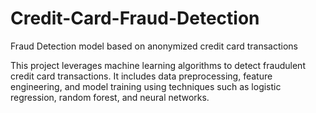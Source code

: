 # Credit-Card-Fraud-Detection
Fraud Detection model based on anonymized credit card transactions

This project leverages machine learning algorithms to detect fraudulent credit card transactions. It includes data preprocessing, feature engineering, and model training using techniques such as logistic regression, random forest, and neural networks.
